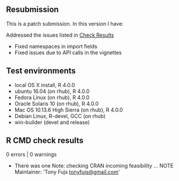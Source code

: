 ## Resubmission
This is a patch submission. In this version I have:

Addressed the issues listed in [Check Results](https://cran.r-project.org/web/checks/check_results_povcalnetR.html)

* Fixed namespaces in import fields
* Fixed issues due to API calls in the vignettes

## Test environments
* local OS X install, R 4.0.0
* ubuntu 16.04 (on rhub), R 4.0.0
* Fedora Linux (on rhub), R 4.0.0
* Oracle Solaris 10 (on rhub), R 4.0.0
* Mac OS 10.13.6 High Sierra (on rhub), R 4.0.0
* Debian Linux, R-devel, GCC (on rhub)
* win-builder (devel and release)

## R CMD check results

0 errors | 0 warnings

* There was one Note:
checking CRAN incoming feasibility ... NOTE
Maintainer: 'Tony Fujs <tonyfujs@gmail.com>'


